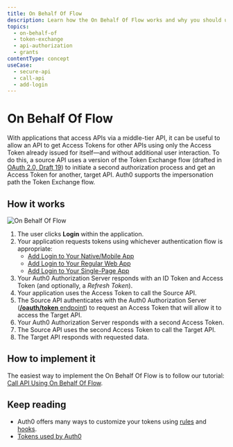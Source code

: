 ```yaml
---
title: On Behalf Of Flow
description: Learn how the On Behalf Of Flow works and why you should use it.
topics:
  - on-behalf-of
  - token-exchange
  - api-authorization
  - grants
contentType: concept
useCase:
  - secure-api
  - call-api
  - add-login
---
```

# On Behalf Of Flow

With applications that access APIs via a middle-tier API, it can be useful to allow an API to get Access Tokens for other APIs using only the Access Token already issued for itself&mdash;and without additional user interaction. To do this, a source API uses a version of the Token Exchange flow (drafted in [OAuth 2.0, Draft 19](https://tools.ietf.org/html/draft-ietf-oauth-token-exchange-19)) to initiate a second authorization process and get an Access Token for another, target API. Auth0 supports the impersonation path the Token Exchange flow.

## How it works

![On Behalf Of Flow](/media/articles/flows/concepts/on-behalf-of.png)

1. The user clicks **Login** within the application.
2. Your application requests tokens using whichever authentication flow is appropriate:
    * [Add Login to Your Native/Mobile App](/microsites/add-login/add-login-native-mobile-app)
    * [Add Login to Your Regular Web App](/microsites/add-login/add-login-regular-web-app)
    * [Add Login to Your Single-Page App](/microsites/add-login/add-login-single-page-app)
3. Your Auth0 Authorization Server responds with an ID Token and Access Token (and optionally, a <dfn data-key="refresh-token">Refresh Token</dfn>).
4. Your application uses the Access Token to call the Source API.
5. The Source API authenticates with the Auth0 Authorization Server ([**/oauth/token** endpoint](/api/authentication#token-exchange)) to request an Access Token that will allow it to access the Target API.
6. Your Auth0 Authorization Server responds with a second Access Token.
7. The Source API uses the second Access Token to call the Target API.
8. The Target API responds with requested data.

## How to implement it

The easiest way to implement the On Behalf Of Flow is to follow our tutorial: [Call API Using On Behalf Of Flow](/flows/guides/on-behalf-of/call-api-on-behalf-of).

## Keep reading

- Auth0 offers many ways to customize your tokens using [rules](/rules) and [hooks](/hooks).
- [Tokens used by Auth0](/tokens)